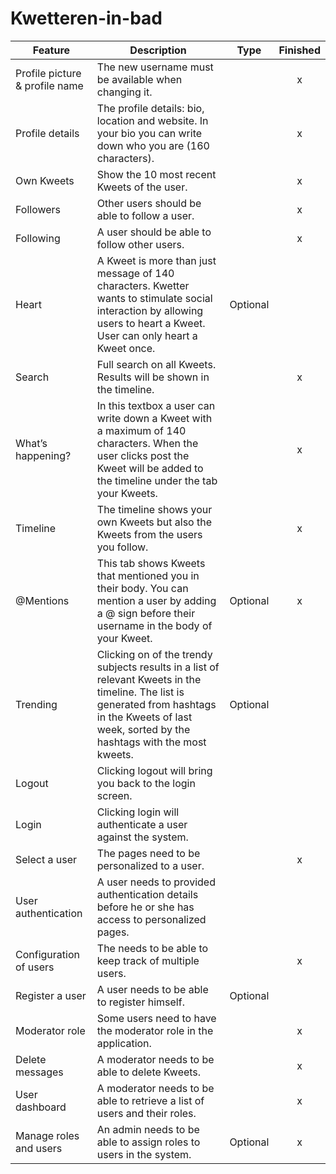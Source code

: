 # Kwetteren-in-bad

| Feature                        | Description                                                                                                                                                                                           |   Type   | Finished |
|--------------------------------|-------------------------------------------------------------------------------------------------------------------------------------------------------------------------------------------------------|:--------:|:--------:|
| Profile picture & profile name | The new username must be available when changing it.                                                                                                                                                  |          |    x     |
| Profile details                | The profile details: bio, location and website. In your bio you can write down who you are (160 characters).                                                                                          |          |    x     |
| Own Kweets                     | Show the 10 most recent Kweets of the user.                                                                                                                                                           |          |    x     |
| Followers                      | Other users should be able to follow a user.                                                                                                                                                          |          |    x     |
| Following                      | A user should be able to follow other users.                                                                                                                                                          |          |    x     |
| Heart                          | A Kweet is more than just message of 140 characters. Kwetter wants to stimulate social interaction by allowing users to heart a Kweet. User can only heart a Kweet once.                              | Optional |          |
| Search                         | Full search on all Kweets. Results will be shown in the timeline.                                                                                                                                     |          |    x     |
| What’s happening?              | In this textbox a user can write down a Kweet with a maximum of 140 characters. When the user clicks post the Kweet will be added to the timeline under the tab your Kweets.                          |          |    x     |
| Timeline                       | The timeline shows your own Kweets but also the Kweets from the users you follow.                                                                                                                     |          |    x     |
| @Mentions                      | This tab shows Kweets that mentioned you in their body. You can mention a user by adding a @ sign before their username in the body of your Kweet.                                                    | Optional |    x     |
| Trending                       | Clicking on of the trendy subjects results in a list of relevant Kweets in the timeline. The list is generated from hashtags in the Kweets of last week, sorted by the hashtags with the most kweets. | Optional |          |
| Logout                         | Clicking logout will bring you back to the login screen.                                                                                                                                              |          |          |
| Login                          | Clicking login will authenticate a user against the system.                                                                                                                                           |          |          |
| Select a user                  | The pages need to be personalized to a user.                                                                                                                                                          |          |    x     |
| User authentication            | A user needs to provided authentication details before he or she has access to personalized pages.                                                                                                    |          |          |
| Configuration of users         | The needs to be able to keep track of multiple users.                                                                                                                                                 |          |    x     |
| Register a user                | A user needs to be able to register himself.                                                                                                                                                          | Optional |          |
| Moderator role                 | Some users need to have the moderator role in the application.                                                                                                                                        |          |    x     |
| Delete messages                | A moderator needs to be able to delete Kweets.                                                                                                                                                        |          |    x     |
| User dashboard                 | A moderator needs to be able to retrieve a list of users and their roles.                                                                                                                             |          |    x     |
| Manage roles and users         | An admin needs to be able to assign roles to users in the system.                                                                                                                                     | Optional |    x     |
